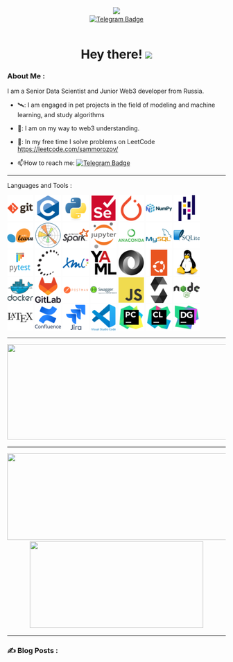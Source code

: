 <div id="header" align="center">
  <img src="https://media.giphy.com/media/kJ1iL1ZQIyibu/giphy-downsized.gif" width="100"/> 
  <div id="badges">
    <a href="https://t.me/from_the_teapot_to_the_investor">
      <img src="https://img.shields.io/badge/Telegram-blue?style=for-the-badge&logo=telegram&logoColor=white" alt="Telegram Badge"/>
    </a>
  </div>
  <img src="https://komarev.com/ghpvc/?username=sammorozov&style=for-the-badge&color=orange" alt=""/>
  <h1>
  Hey there!
  <img src="https://media.giphy.com/media/hvRJCLFzcasrR4ia7z/giphy.gif" width="30px"/>
  </h1>
</div>

### About Me :
I am a Senior Data Scientist and Junior Web3 developer from Russia. 
- 🛰️: I am engaged in pet projects in the field of modeling and machine learning, and study algorithms

- 🍕: I am on my way to web3 understanding.

- 🥇: In my free time I solve problems on LeetCode https://leetcode.com/sammorozov/

- :mailbox:How to reach me: [![Telegram Badge](https://img.shields.io/badge/Telegram-blue?style=for-the-badge&logo=telegram&logoColor=white)](https://t.me/sam_gyps)

---
 Languages and Tools :
<div>
  <img src="https://github.com/devicons/devicon/blob/master/icons/git/git-original-wordmark.svg" title="Git" alt="Git" width="60" height="60"/>
  <img src="https://github.com/devicons/devicon/blob/master/icons/c/c-original.svg" title="C"  alt="C" width="60" height="60"/>
  <img src="https://github.com/devicons/devicon/blob/master/icons/python/python-original.svg" title="Python"  alt="Python" width="60" height="60"/>
  <img src="https://github.com/devicons/devicon/blob/master/icons/selenium/selenium-original.svg" title="Selenium"  alt="Selenium" width="60" height="60"/>
  <img src="https://github.com/devicons/devicon/blob/master/icons/pytorch/pytorch-original.svg" title="Pytorch"  alt="Pytorch" width="60" height="60"/>
  <img src="https://github.com/devicons/devicon/blob/master/icons/numpy/numpy-original-wordmark.svg" title="Numpy" alt="Numpy" width="60" height="60"/>
  <img src="https://github.com/devicons/devicon/blob/master/icons/pandas/pandas-original.svg" title="Pandas" alt="Pandas" width="60" height="60"/>
  <img src="https://github.com/devicons/devicon/blob/master/icons/scikitlearn/scikitlearn-original.svg" title="sklearn" alt="sklearn" width="60" height="60"/>
  <img src="https://github.com/devicons/devicon/blob/master/icons/matplotlib/matplotlib-original.svg" title="mpl" alt="mpl" width="60" height="60"/>
  <img src="https://github.com/devicons/devicon/blob/master/icons/apachespark/apachespark-original-wordmark.svg" title="Spark" alt="Spark" width="60" height="60"/>
  <img src="https://github.com/devicons/devicon/blob/master/icons/jupyter/jupyter-original-wordmark.svg" title="Jupiter" alt="Jupiter" width="60" height="60"/>
  <img src="https://github.com/devicons/devicon/blob/master/icons/anaconda/anaconda-original-wordmark.svg" title="Anaconda" alt="Conda" width="60" height="60"/>
  <img src="https://github.com/devicons/devicon/blob/master/icons/mysql/mysql-original-wordmark.svg" title="MySQL" alt="MySQL" width="60" height="60"/>
  <img src="https://github.com/devicons/devicon/blob/master/icons/sqlite/sqlite-original-wordmark.svg" title="SQLite" alt="SQLite" width="60" height="60"/>
  <img src="https://github.com/devicons/devicon/blob/master/icons/pytest/pytest-original-wordmark.svg" title="pytest" alt="pytest" width="60" height="60"/>
  <img src="https://github.com/devicons/devicon/blob/master/icons/ssh/ssh-original.svg" title="ssh" alt="ssh" width="60" height="60"/>
  <img src="https://github.com/devicons/devicon/blob/master/icons/xml/xml-original.svg" title="xml" alt="xml" width="60" height="60"/>
  <img src="https://github.com/devicons/devicon/blob/master/icons/yaml/yaml-original.svg" title="yaml" alt="yaml" width="60" height="60"/>
  <img src="https://github.com/devicons/devicon/blob/master/icons/json/json-original.svg" title="json" alt="json" width="60" height="60"/>
  <img src="https://github.com/devicons/devicon/blob/master/icons/ubuntu/ubuntu-original.svg" title="Ubuntu" alt="Ubuntu" width="60" height="60"/>
  <img src="https://github.com/devicons/devicon/blob/master/icons/linux/linux-original.svg" title="Linux" alt="Linux" width="60" height="60"/>
  <img src="https://github.com/devicons/devicon/blob/master/icons/docker/docker-original-wordmark.svg" title="Docker" alt="Docker" width="60" height="60"/>
  <img src="https://github.com/devicons/devicon/blob/master/icons/gitlab/gitlab-original-wordmark.svg" title="GitLab" alt="GitLab" width="60" height="60"/>
  <img src="https://github.com/devicons/devicon/blob/master/icons/postman/postman-original-wordmark.svg" title="Postman" alt="Postman" width="60" height="60"/>
  <img src="https://github.com/devicons/devicon/blob/master/icons/swagger/swagger-original-wordmark.svg" title="Swagger" alt="Swagger" width="60" height="60"/>
  <img src="https://github.com/devicons/devicon/blob/master/icons/javascript/javascript-original.svg" title="JavaScript" alt="JavaScript" width="60" height="60"/>
  <img src="https://github.com/devicons/devicon/blob/master/icons/solidity/solidity-original.svg" title="Solidity" alt="Solidity" width="60" height="60"/>
  <img src="https://github.com/devicons/devicon/blob/master/icons/nodejs/nodejs-original-wordmark.svg" title="nodejs" alt="NodeJS" width="60" height="60"/>
  <img src="https://github.com/devicons/devicon/blob/master/icons/latex/latex-original.svg" title="Latex" alt="Latex" width="60" height="60"/>
  <img src="https://github.com/devicons/devicon/blob/master/icons/confluence/confluence-original-wordmark.svg" title="Confluence" alt="Confluence" width="60" height="60"/>
  <img src="https://github.com/devicons/devicon/blob/master/icons/jira/jira-original-wordmark.svg" title="Jira" alt="Jira" width="60" height="60"/>
  <img src="https://github.com/devicons/devicon/blob/master/icons/vscode/vscode-original-wordmark.svg" title="vsc" alt="vsc" width="60" height="60"/>
  <img src="https://github.com/devicons/devicon/blob/master/icons/pycharm/pycharm-original.svg" title="PC" alt="PC" width="60" height="60"/>
  <img src="https://github.com/devicons/devicon/blob/master/icons/clion/clion-original.svg" title="cl" alt="CL" width="60" height="60"/>
  <img src="https://github.com/devicons/devicon/blob/master/icons/datagrip/datagrip-original.svg" title="dg" alt="dg" width="60" height="60"/>  

  
  
</div>

---

  
<p align="center">
  <img width="1000" height="220" src="https://streak-stats.demolab.com?user=sammorozov&theme=highcontrast&hide_border=true&border_radius=5&card_width=800">
</p>


---


<p align="center">
  <img width="600" height="200" src="https://github-readme-stats.vercel.app/api?username=sammorozov&show_icons=true&theme=vision-friendly-dark">
  <img width="400" height="200" src="https://github-readme-stats.vercel.app/api/top-langs/?username=sammorozov&size_weight=0.15&count_weight=0.5&layout=compact&theme=vision-friendly-dark">
</p>







---

### :writing_hand: Blog Posts :
